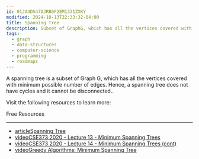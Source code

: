 ```yaml
---
id: 01JA4DS47DJRB6F2EM1331ZXKY
modified: 2024-10-13T22:33:32-04:00
title: Spanning Tree
description: Subset of GraphG, which has all the vertices covered with minimum possible number of edges.
tags:
  - graph
  - data-structures
  - computer-science
  - programming
  - roadmaps
---
```

A spanning tree is a subset of Graph G, which has all the vertices covered with minimum possible number of edges. Hence, a spanning tree does not have cycles and it cannot be disconnected..

Visit the following resources to learn more:

Free Resources

---

- [articleSpanning Tree](https://www.tutorialspoint.com/data_structures_algorithms/spanning_tree.htm)
- [videoCSE373 2020 - Lecture 13 - Minimum Spanning Trees](https://www.youtube.com/watch?v=oolm2VnJUKw&list=PLOtl7M3yp-DX6ic0HGT0PUX_wiNmkWkXx&index=13)
- [videoCSE373 2020 - Lecture 14 - Minimum Spanning Trees (cont)](https://www.youtube.com/watch?v=RktgPx0MarY&list=PLOtl7M3yp-DX6ic0HGT0PUX_wiNmkWkXx&index=14)
- [videoGreedy Algorithms: Minimum Spanning Tree](https://www.youtube.com/watch?v=tKwnms5iRBU&index=16&list=PLUl4u3cNGP6317WaSNfmCvGym2ucw3oGp)